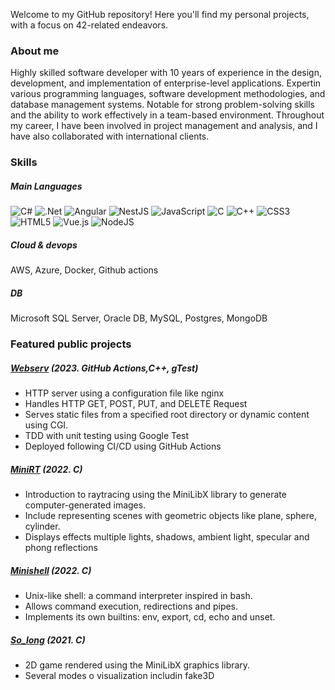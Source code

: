 Welcome to my GitHub repository! Here you'll find my personal projects, with a focus on 42-related endeavors.
### About me
Highly skilled software developer with 10 years of experience in the design, development, and implementation of enterprise-level applications. Expertin various programming languages, software development methodologies, and database management systems.
Notable for strong problem-solving skills and the ability to work effectively in a team-based environment. Throughout my career, I have been involved in project management and analysis, and I have also collaborated with international clients. 
### Skills
##### Main Languages
![C#](https://img.shields.io/badge/c%23-%23239120.svg?style=for-the-badge&logo=csharp&color=grey&logoColor=) ![.Net](https://img.shields.io/badge/.NET-5C2D91?style=for-the-badge&logo=.net&color=grey) ![Angular](https://img.shields.io/badge/angular-%23DD0031.svg?style=for-the-badge&logo=angular&color=grey) ![NestJS](https://img.shields.io/badge/nestjs-%23E0234E.svg?style=for-the-badge&logo=nestjs&color=grey) ![JavaScript](https://img.shields.io/badge/javascript-%23323330.svg?style=for-the-badge&logo=javascript&color=grey) ![C](https://img.shields.io/badge/c-%2300599C.svg?style=for-the-badge&logo=c&color=grey) ![C++](https://img.shields.io/badge/c++-%2300599C.svg?style=for-the-badge&logo=c%2B%2B&color=grey) ![CSS3](https://img.shields.io/badge/css3-%231572B6.svg?style=for-the-badge&logo=css3&color=grey) ![HTML5](https://img.shields.io/badge/html5-%23E34F26.svg?style=for-the-badge&logo=html5&&color=grey) ![Vue.js](https://img.shields.io/badge/vuejs-%2335495e.svg?style=for-the-badge&logo=vuedotjs&color=grey) ![NodeJS](https://img.shields.io/badge/node.js-6DA55F?style=for-the-badge&logo=node.js&color=grey)
##### Cloud & devops
  AWS, Azure, Docker, Github actions
##### DB
 Microsoft SQL Server, Oracle DB, MySQL, Postgres, MongoDB

### Featured public projects

##### [Webserv](https://github.com/eM4dri/42_webserv) (2023. GitHub Actions,C++, gTest)
- HTTP server using a configuration file like nginx
- Handles HTTP GET, POST, PUT, and DELETE Request
- Serves static files from a specified root directory or dynamic content using CGI.
- TDD with unit testing using Google Test
- Deployed following CI/CD using GitHub Actions

##### [MiniRT](https://github.com/eM4dri/42_miniRT) (2022. C)
- Introduction to raytracing using the MiniLibX library to generate computer-generated images.
- Include representing scenes with geometric objects like plane, sphere, cylinder.
- Displays effects multiple lights, shadows, ambient light, specular and phong reflections

##### [Minishell](https://github.com/eM4dri/42_minishell) (2022. C)
- Unix-like shell: a command interpreter inspired in bash.
- Allows command execution, redirections and pipes.
- Implements its own builtins: env, export, cd, echo and unset.

##### [So_long](https://github.com/eM4dri/42_so_long) (2021. C)
- 2D game rendered using the MiniLibX graphics library.
- Several modes o visualization includin fake3D
